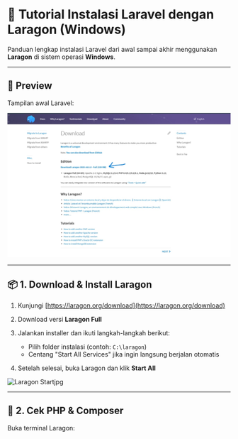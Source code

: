 # 🚀 Tutorial Instalasi Laravel dengan Laragon (Windows)

Panduan lengkap instalasi Laravel dari awal sampai akhir menggunakan **Laragon** di sistem operasi **Windows**.

---

## 📸 Preview

Tampilan awal Laravel:

![Tampilan Laravel](img/1.jpg)

---

## 📦 1. Download & Install Laragon

1. Kunjungi [https://laragon.org/download](https://laragon.org/download)
2. Download versi **Laragon Full**
3. Jalankan installer dan ikuti langkah-langkah berikut:
   - Pilih folder instalasi (contoh: `C:\laragon`)
   - Centang "Start All Services" jika ingin langsung berjalan otomatis

4. Setelah selesai, buka Laragon dan klik **Start All**

![Laragon Start](img/2.g)jpg

---

## 🧪 2. Cek PHP & Composer

Buka terminal Laragon:

